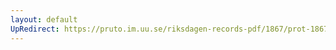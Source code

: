 ```yaml
---
layout: default
UpRedirect: https://pruto.im.uu.se/riksdagen-records-pdf/1867/prot-1867--fk--404/prot-1867--fk--404_029.pdf
---
```

